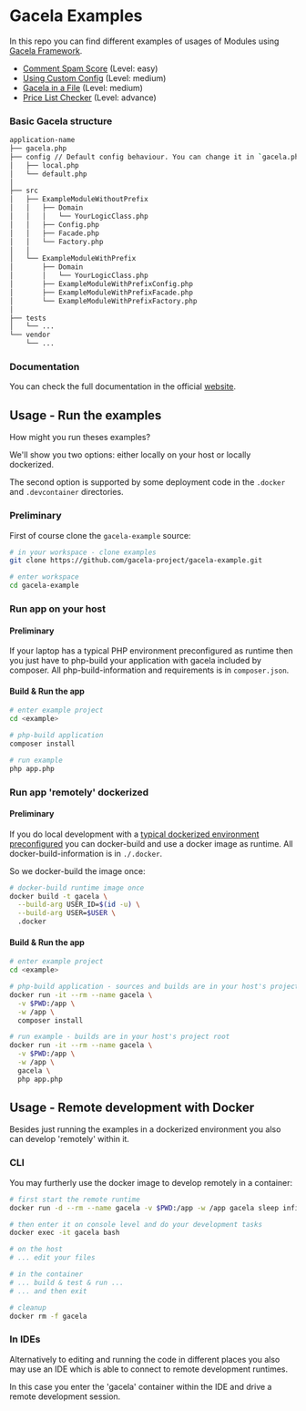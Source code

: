 # Gacela Examples

In this repo you can find different examples of usages of Modules using [Gacela Framework](http://gacela-project.com/).

- [Comment Spam Score](comment-spam-score) (Level: easy)
- [Using Custom Config](using-custom-config) (Level: medium)
- [Gacela in a File](gacela-in-a-file) (Level: medium)
- [Price List Checker](price-list-checker) (Level: advance)

### Basic Gacela structure

```bash
application-name
├── gacela.php
├── config // Default config behaviour. You can change it in `gacela.php`
│   ├── local.php
│   └── default.php
│
├── src
│   ├── ExampleModuleWithoutPrefix
│   │   ├── Domain
│   │   │   └── YourLogicClass.php
│   │   ├── Config.php
│   │   ├── Facade.php
│   │   └── Factory.php
│   │
│   └── ExampleModuleWithPrefix
│       ├── Domain
│       │   └── YourLogicClass.php
│       ├── ExampleModuleWithPrefixConfig.php
│       ├── ExampleModuleWithPrefixFacade.php
│       └── ExampleModuleWithPrefixFactory.php
│
├── tests
│   └── ...
└── vendor
    └── ...
```

### Documentation

You can check the full documentation in the official [website](https://gacela-project.com/).

## Usage - Run the examples

How might you run theses examples? 

We'll show you two options: either locally on your host or locally dockerized. 

The second option is supported by some deployment code in the ```.docker``` and ```.devcontainer``` directories.

### Preliminary

First of course clone the ```gacela-example``` source:

```bash
# in your workspace - clone examples
git clone https://github.com/gacela-project/gacela-example.git

# enter workspace
cd gacela-example
```

### Run app on your host

#### Preliminary

If your laptop has a typical PHP environment preconfigured as runtime then you just have to php-build your application with gacela included by composer. All php-build-information and requirements is in ```composer.json```.

#### Build & Run the app

```bash
# enter example project
cd <example>

# php-build application
composer install

# run example
php app.php
```

### Run app 'remotely' dockerized
#### Preliminary

If you do local development with a [typical dockerized environment preconfigured](https://docs.docker.com/get-docker/) you can docker-build and use a docker image as runtime. All docker-build-information is in ```./.docker```.

So we docker-build the image once:

```bash
# docker-build runtime image once
docker build -t gacela \
  --build-arg USER_ID=$(id -u) \
  --build-arg USER=$USER \
  .docker
```

#### Build & Run the app

```bash
# enter example project
cd <example>

# php-build application - sources and builds are in your host's project root
docker run -it --rm --name gacela \
  -v $PWD:/app \
  -w /app \
  composer install

# run example - builds are in your host's project root
docker run -it --rm --name gacela \
  -v $PWD:/app \
  -w /app \
  gacela \
  php app.php
```

## Usage - Remote development with Docker

Besides just running the examples in a dockerized environment you also can develop 'remotely' within it.

### CLI

You may furtherly use the docker image to develop remotely in a container:

```bash
# first start the remote runtime
docker run -d --rm --name gacela -v $PWD:/app -w /app gacela sleep infinity

# then enter it on console level and do your development tasks
docker exec -it gacela bash

# on the host
# ... edit your files

# in the container
# ... build & test & run ...
# ... and then exit

# cleanup
docker rm -f gacela
```

### In IDEs

Alternatively to editing and running the code in different places you also may use an IDE which is able to connect to remote development runtimes.

In this case you enter the 'gacela' container within the IDE and drive a remote development session.

